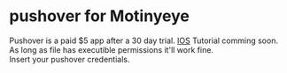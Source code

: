 # pushover for Motinyeye 
Pushover is a paid $5 app after a 30 day trial. [IOS](https://apps.apple.com/us/app/pushover-notifications/id506088175)
Tutorial comming soon. <br />
As long as file has executible permissions it'll work fine. <br />
Insert your pushover credentials.
